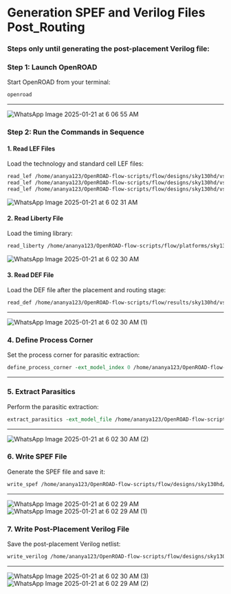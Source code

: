 # Generation SPEF and Verilog Files Post_Routing
 ### Steps only until generating the post-placement Verilog file:



### **Step 1: Launch OpenROAD**
Start OpenROAD from your terminal:
```bash
openroad
```

---

![WhatsApp Image 2025-01-21 at 6 06 55 AM](https://github.com/user-attachments/assets/97bed788-041f-4118-b877-80843ac8a327)

### **Step 2: Run the Commands in Sequence**

#### **1. Read LEF Files**
Load the technology and standard cell LEF files:
```tcl
read_lef /home/ananya123/OpenROAD-flow-scripts/flow/designs/sky130hd/vsdbabysoc/lef/sky130hd.lef
read_lef /home/ananya123/OpenROAD-flow-scripts/flow/designs/sky130hd/vsdbabysoc/lef/avsdpll.lef
read_lef /home/ananya123/OpenROAD-flow-scripts/flow/designs/sky130hd/vsdbabysoc/lef/avsddac.lef
```
![WhatsApp Image 2025-01-21 at 6 02 31 AM](https://github.com/user-attachments/assets/9b68ab76-2091-4a40-b388-f8acb5309f14)


#### **2. Read Liberty File**
Load the timing library:
```tcl
read_liberty /home/ananya123/OpenROAD-flow-scripts/flow/platforms/sky130hd/lib/sky130_fd_sc_hd__tt_025C_1v80.lib
```
![WhatsApp Image 2025-01-21 at 6 02 30 AM](https://github.com/user-attachments/assets/c2979366-f996-4933-a7aa-dc5f4d5d7731)

#### **3. Read DEF File**
Load the DEF file after the placement and routing stage:
```tcl
read_def /home/ananya123/OpenROAD-flow-scripts/flow/results/sky130hd/vsdbabysoc/base/5_route.def
```
---
![WhatsApp Image 2025-01-21 at 6 02 30 AM (1)](https://github.com/user-attachments/assets/86e1df6a-49ca-478c-8db2-7b64608ca46c)

### **4. Define Process Corner**
Set the process corner for parasitic extraction:
```tcl
define_process_corner -ext_model_index 0 /home/ananya123/OpenROAD-flow-scripts/external-resources/open_pdks/sky130/openlane/rules.openrcx.sky130A.nom.calibre
```

---

### **5. Extract Parasitics**
Perform the parasitic extraction:
```tcl
extract_parasitics -ext_model_file /home/ananya123/OpenROAD-flow-scripts/external-resources/open_pdks/sky130/openlane/rules.openrcx.sky130A.nom.calibre
```

---

![WhatsApp Image 2025-01-21 at 6 02 30 AM (2)](https://github.com/user-attachments/assets/c5212bb6-3ff2-4995-991d-9181a8f50d4c)

### **6. Write SPEF File**
Generate the SPEF file and save it:
```tcl
write_spef /home/ananya123/OpenROAD-flow-scripts/flow/designs/sky130hd/vsdbabysoc/vsdbabysoc.spef
```
---
![WhatsApp Image 2025-01-21 at 6 02 29 AM](https://github.com/user-attachments/assets/c25b6bea-85c1-4d1d-aa24-2e8355ea46f2)
![WhatsApp Image 2025-01-21 at 6 02 29 AM (1)](https://github.com/user-attachments/assets/3c4aa5cd-048c-4673-96e6-374935664ce7)

### **7. Write Post-Placement Verilog File**
Save the post-placement Verilog netlist:
```tcl
write_verilog /home/ananya123/OpenROAD-flow-scripts/flow/designs/sky130hd/vsdbabysoc/vsdbabysoc_post_place.v
```
---
![WhatsApp Image 2025-01-21 at 6 02 30 AM (3)](https://github.com/user-attachments/assets/0a43a5c3-ff11-425a-8c71-80212f36038f)
![WhatsApp Image 2025-01-21 at 6 02 29 AM (2)](https://github.com/user-attachments/assets/e4e27ffb-ed5c-47ea-93bf-c0c1371dd01b)


